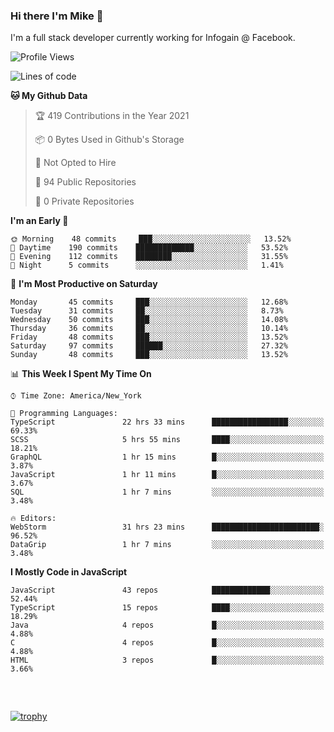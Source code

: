 ### Hi there I'm Mike 👋
I'm a full stack developer currently working for Infogain @ Facebook.

<!--START_SECTION:waka-->
![Profile Views](http://img.shields.io/badge/Profile%20Views-0-blue)

![Lines of code](https://img.shields.io/badge/From%20Hello%20World%20I%27ve%20Written-1.3%20million%20lines%20of%20code-blue)

**🐱 My Github Data** 

> 🏆 419 Contributions in the Year 2021
 > 
> 📦 0 Bytes Used in Github's Storage 
 > 
> 🚫 Not Opted to Hire
 > 
> 📜 94 Public Repositories 
 > 
> 🔑 0 Private Repositories  
 > 
**I'm an Early 🐤** 

```text
🌞 Morning    48 commits     ███░░░░░░░░░░░░░░░░░░░░░░   13.52% 
🌆 Daytime    190 commits    █████████████░░░░░░░░░░░░   53.52% 
🌃 Evening    112 commits    ████████░░░░░░░░░░░░░░░░░   31.55% 
🌙 Night      5 commits      ░░░░░░░░░░░░░░░░░░░░░░░░░   1.41%

```
📅 **I'm Most Productive on Saturday** 

```text
Monday       45 commits     ███░░░░░░░░░░░░░░░░░░░░░░   12.68% 
Tuesday      31 commits     ██░░░░░░░░░░░░░░░░░░░░░░░   8.73% 
Wednesday    50 commits     ███░░░░░░░░░░░░░░░░░░░░░░   14.08% 
Thursday     36 commits     ██░░░░░░░░░░░░░░░░░░░░░░░   10.14% 
Friday       48 commits     ███░░░░░░░░░░░░░░░░░░░░░░   13.52% 
Saturday     97 commits     ██████░░░░░░░░░░░░░░░░░░░   27.32% 
Sunday       48 commits     ███░░░░░░░░░░░░░░░░░░░░░░   13.52%

```


📊 **This Week I Spent My Time On** 

```text
⌚︎ Time Zone: America/New_York

💬 Programming Languages: 
TypeScript               22 hrs 33 mins      █████████████████░░░░░░░░   69.33% 
SCSS                     5 hrs 55 mins       ████░░░░░░░░░░░░░░░░░░░░░   18.21% 
GraphQL                  1 hr 15 mins        █░░░░░░░░░░░░░░░░░░░░░░░░   3.87% 
JavaScript               1 hr 11 mins        █░░░░░░░░░░░░░░░░░░░░░░░░   3.67% 
SQL                      1 hr 7 mins         ░░░░░░░░░░░░░░░░░░░░░░░░░   3.48%

🔥 Editors: 
WebStorm                 31 hrs 23 mins      ████████████████████████░   96.52% 
DataGrip                 1 hr 7 mins         ░░░░░░░░░░░░░░░░░░░░░░░░░   3.48%

```

**I Mostly Code in JavaScript** 

```text
JavaScript               43 repos            █████████████░░░░░░░░░░░░   52.44% 
TypeScript               15 repos            ████░░░░░░░░░░░░░░░░░░░░░   18.29% 
Java                     4 repos             █░░░░░░░░░░░░░░░░░░░░░░░░   4.88% 
C                        4 repos             █░░░░░░░░░░░░░░░░░░░░░░░░   4.88% 
HTML                     3 repos             █░░░░░░░░░░░░░░░░░░░░░░░░   3.66%

```



<!--END_SECTION:waka-->

##### &nbsp;
[![trophy](https://github-profile-trophy.vercel.app/?username=uptonm&theme=dracula)](https://github.com/ryo-ma/github-profile-trophy)
